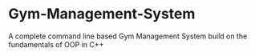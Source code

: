 # Gym-Management-System
A complete command line based Gym Management System build on the fundamentals of OOP in C++

